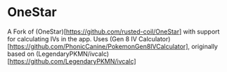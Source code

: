 # OneStar
A Fork of (OneStar)[https://github.com/rusted-coil/OneStar] with support for calculating IVs in the app.
Uses (Gen 8 IV Calculator)[https://github.com/PhonicCanine/PokemonGen8IVCalculator], originally based on (LegendaryPKMN/ivcalc)[https://github.com/LegendaryPKMN/ivcalc]

